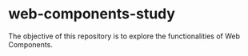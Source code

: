 # web-components-study
The objective of this repository is to explore the functionalities of Web Components.
